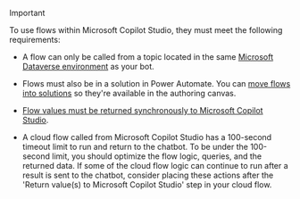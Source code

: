 > [!IMPORTANT]
> To use flows within Microsoft Copilot Studio, they must meet the following requirements:
>
> - A flow can only be called from a topic located in the same [Microsoft Dataverse environment](/powerapps/maker/common-data-service/data-platform-intro) as your bot.
>
> - Flows must also be in a solution in Power Automate. You can [move flows into solutions](../advanced-flow-create.md#optionally-move-the-flow-to-another-solution) so they're available in the authoring canvas.
>
> - [Flow values must be returned synchronously to Microsoft Copilot Studio](../advanced-flow-create.md#turn-off-asynchronous-responses-in-the-flow).
>
> - A cloud flow called from Microsoft Copilot Studio has a 100-second timeout limit to run and return to the chatbot. To be under the 100-second limit, you should optimize the flow logic, queries, and the returned data. If some of the cloud flow logic can continue to run after a result is sent to the chatbot, consider placing these actions after the 'Return value(s) to Microsoft Copilot Studio' step in your cloud flow.
